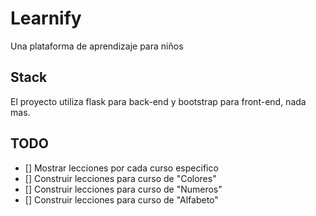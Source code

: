 # Learnify
Una plataforma de aprendizaje para niños

## Stack
El proyecto utiliza flask para back-end y bootstrap para front-end, nada mas.

## TODO
- [] Mostrar lecciones por cada curso especifico
- [] Construir lecciones para curso de "Colores"
- [] Construir lecciones para curso de "Numeros"
- [] Construir lecciones para curso de "Alfabeto"